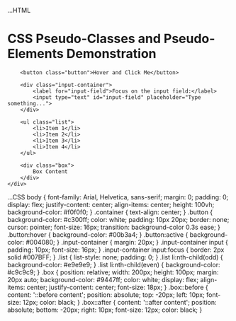 ...HTML
<!DOCTYPE html>
<html lang="en">
<head>
    <meta charset="UTF-8">
    <meta name="viewport" content="width=device-width, initial-scale=1.0">
    <title>Document</title>
    <link rel="stylesheet" href="styles.css">
</head>
<body>
    <div class="container">
        <h1>CSS Pseudo-Classes and Pseudo-Elements Demonstration</h1>
        
        <button class="button">Hover and Click Me</button>
        
        <div class="input-container">
            <label for="input-field">Focus on the input field:</label>
            <input type="text" id="input-field" placeholder="Type something...">
        </div>
        
        <ul class="list">
            <li>Item 1</li>
            <li>Item 2</li>
            <li>Item 3</li>
            <li>Item 4</li>
        </ul>
        
        <div class="box">
            Box Content
        </div>
    </div>
</body>
</html>


...CSS
body {
    font-family: Arial, Helvetica, sans-serif;
    margin: 0;
    padding: 0;
    display: flex;
    justify-content: center;
    align-items: center;
    height: 100vh;
    background-color: #f0f0f0;
}
.container {
    text-align: center;
}
.button {
    background-color: #c300ff;
    color: white;
    padding: 10px 20px;
    border: none;
    cursor: pointer;
    font-size: 16px;
    transition: background-color 0.3s ease;
}
.button:hover {
    background-color: #00b3a4;
}
.button:active {
    background-color: #004080;
}
.input-container {
    margin: 20px;
}
.input-container input {
    padding: 10px;
    font-size: 16px;
}
.input-container input:focus {
    border: 2px solid #007BFF;
}
.list {
    list-style: none;
    padding: 0;
}
.list li:nth-child(odd) {
    background-color: #e9e9e9;
}
.list li:nth-child(even) {
    background-color: #c9c9c9;
}
.box {
    position: relative;
    width: 200px;
    height: 100px;
    margin: 20px auto;
    background-color: #9447ff;
    color: white;
    display: flex;
    align-items: center;
    justify-content: center;
    font-size: 18px;
}
.box::before {
    content: '::before content';
    position: absolute;
    top: -20px;
    left: 10px;
    font-size: 12px;
    color: black;
}
.box::after {
    content: '::after content';
    position: absolute;
    bottom: -20px;
    right: 10px;
    font-size: 12px;
    color: black;
}
